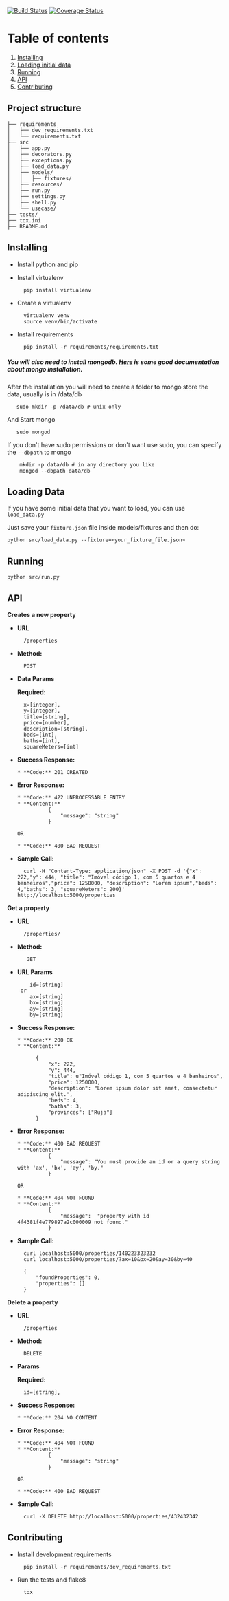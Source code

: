 [![Build Status](https://travis-ci.org/IuryAlves/code-challenge.svg?branch=master)](https://travis-ci.org/IuryAlves/code-challenge)
[![Coverage Status](https://coveralls.io/repos/github/IuryAlves/code-challenge/badge.svg?branch=master)](https://coveralls.io/github/IuryAlves/code-challenge?branch=master)

# Table of contents
1. [Installing](#installing)
2. [Loading initial data](#loading_data_in_bulk)
3. [Running](#running)
4. [API](#api)
5. [Contributing](#contributing)


## Project structure

    ├── requirements
    │   ├── dev_requirements.txt
    │   └── requirements.txt
    ├── src
    │   ├── app.py
    │   ├── decorators.py
    │   ├── exceptions.py
    │   ├── load_data.py
    │   ├── models/
    │   │   ├── fixtures/
    │   ├── resources/
    │   ├── run.py
    │   ├── settings.py
    │   ├── shell.py
    │   └── usecase/
    ├── tests/
    ├── tox.ini
    ├── README.md


## Installing <a name="installing"></a>

* Install python and pip

* Install virtualenv

        pip install virtualenv

* Create a virtualenv

        virtualenv venv
        source venv/bin/activate

* Install requirements

        pip install -r requirements/requirements.txt

##### You will also need to install mongodb. [Here](https://docs.mongodb.org/manual/installation/) is some good documentation about mongo installation.

After the installation you will need to create a folder to mongo store the data, usually is in /data/db

       sudo mkdir -p /data/db # unix only

And Start mongo

       sudo mongod

If you don't have sudo permissions or don't want use sudo, you can specify the ```--dbpath``` to mongo

        mkdir -p data/db # in any directory you like
        mongod --dbpath data/db

## Loading Data <a name="loading_data_in_bulk"></a>

If you have some initial data that you want to load, you can use `load_data.py`

Just save your `fixture.json` file inside models/fixtures and then do:

    python src/load_data.py --fixture=<your_fixture_file.json>


## Running <a name="running"></a>

    python src/run.py

## API <a name="api"></a>

**Creates a new property**

* **URL**

        /properties

* **Method:**

        POST

* **Data Params**


    **Required:**

        x=[integer],
        y=[integer],
        title=[string],
        price=[number],
        description=[string],
        beds=[int],
        baths=[int],
        squareMeters=[int]

* **Success Response:**

      * **Code:** 201 CREATED

* **Error Response:**

      * **Code:** 422 UNPROCESSABLE ENTRY
      * **Content:**
                {
                    "message": "string"
                }

      OR

      * **Code:** 400 BAD REQUEST

* **Sample Call:**

        curl -H "Content-Type: application/json" -X POST -d '{"x": 222,"y": 444, "title": "Imóvel código 1, com 5 quartos e 4 banheiros","price": 1250000, "description": "Lorem ipsum","beds": 4,"baths": 3, "squareMeters": 200}' http://localhost:5000/properties


**Get a property**

* **URL**

        /properties/

* **Method:**

         GET

*  **URL Params**

           id=[string]
        or
           ax=[string]
           bx=[string]
           ay=[string]
           by=[string]

* **Success Response:**

      * **Code:** 200 OK
      * **Content:**

            {
                "x": 222,
                "y": 444,
                "title": u"Imóvel código 1, com 5 quartos e 4 banheiros",
                "price": 1250000,
                "description": "Lorem ipsum dolor sit amet, consectetur adipiscing elit.",
                "beds": 4,
                "baths": 3,
                "provinces": ["Ruja"]
            }

* **Error Response:**

      * **Code:** 400 BAD REQUEST
      * **Content:**
                {
                    "message": "You must provide an id or a query string with 'ax', 'bx', 'ay', 'by."
                }

      OR

      * **Code:** 404 NOT FOUND
      * **Content:**
                {
                    "message":  "property with id 4f4381f4e779897a2c000009 not found."
                }


* **Sample Call:**

        curl localhost:5000/properties/140223323232
        curl localhost:5000/properties/?ax=10&bx=20&ay=30&by=40

        {
            "foundProperties": 0,
            "properties": []
        }

**Delete a property**

* **URL**

        /properties

* **Method:**

        DELETE

* **Params**


    **Required:**

        id=[string],

* **Success Response:**

      * **Code:** 204 NO CONTENT

* **Error Response:**

      * **Code:** 404 NOT FOUND
      * **Content:**
                {
                    "message": "string"
                }

      OR

      * **Code:** 400 BAD REQUEST

* **Sample Call:**

        curl -X DELETE http://localhost:5000/properties/432432342



## Contributing <a name='contributing'></a>


* Install development requirements

        pip install -r requirements/dev_requirements.txt

* Run the tests and flake8

        tox

